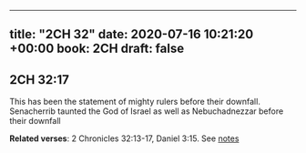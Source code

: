 
---
title: "2CH 32"
date: 2020-07-16 10:21:20 +00:00
book: 2CH
draft: false
---

## 2CH 32:17

This has been the statement of mighty rulers before their downfall. Senacherrib taunted the God of Israel as well as Nebuchadnezzar before their downfall

**Related verses**: 2 Chronicles 32:13-17, Daniel 3:15. See [notes](https://my.bible.com/notes/3474887589155823939)

